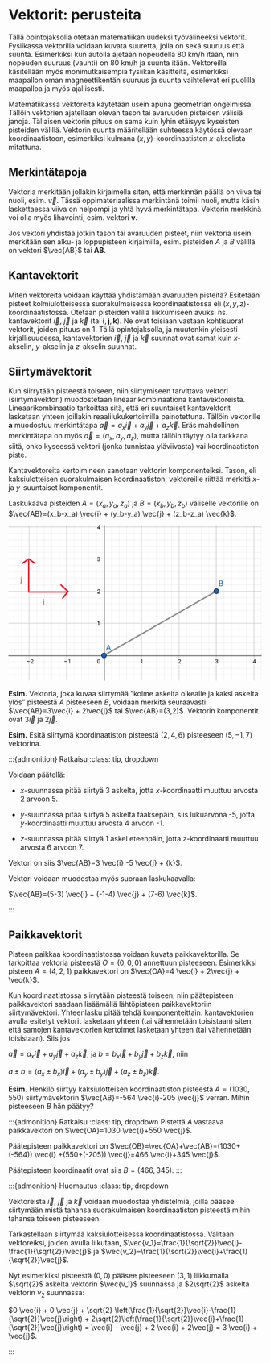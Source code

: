 # Vektorit: perusteita

Tällä opintojaksolla otetaan matematiikan uudeksi työvälineeksi vektorit. Fysiikassa vektorilla voidaan kuvata suuretta, jolla on sekä suuruus että suunta. Esimerkiksi kun autolla ajetaan nopeudella 80 km/h itään, niin nopeuden suuruus (vauhti) on 80 km/h ja suunta itään. Vektoreilla käsitellään myös monimutkaisempia fysiikan käsitteitä, esimerkiksi maapallon oman magneettikentän suuruus ja suunta vaihtelevat eri puolilla maapalloa ja myös ajallisesti.

Matematiikassa vektoreita käytetään usein apuna geometrian ongelmissa. Tällöin vektorien ajatellaan olevan tason tai avaruuden pisteiden välisiä janoja. Tällaisen vektorin pituus on sama kuin lyhin etäisyys kyseisten pisteiden välillä. Vektorin suunta määritellään suhteessa käytössä olevaan koordinaatistoon, esimerkiksi kulmana $(x,y)$-koordinaatiston $x$-akselista mitattuna.


## Merkintätapoja

Vektoria merkitään jollakin kirjaimella siten, että merkinnän päällä on viiva tai nuoli, esim. $\vec{v}$. Tässä oppimateriaalissa merkintänä toimii nuoli, mutta käsin laskettaessa viiva on helpompi ja yhtä hyvä merkintätapa. Vektorin merkkinä voi olla myös lihavointi, esim. vektori $\mathbf{v}$.

Jos vektori yhdistää jotkin tason tai avaruuden pisteet, niin vektoria usein merkitään sen alku- ja loppupisteen kirjaimilla, esim. pisteiden $A$ ja $B$ välillä on vektori $\vec{AB}$ tai $\mathbf{AB}$.

## Kantavektorit

Miten vektoreita voidaan käyttää yhdistämään avaruuden pisteitä? Esitetään pisteet kolmiulotteisessa suorakulmaisessa koordinaatistossa eli $(x,y,z)$-koordinaatistossa. Otetaan pisteiden välillä liikkumiseen avuksi ns. kantavektorit $\vec{i}$, $\vec{j}$ ja $\vec{k}$  (tai $\mathbf{i}, \mathbf{j}, \mathbf{k}$). Ne ovat toisiaan vastaan kohtisuorat vektorit, joiden pituus on 1. Tällä opintojaksolla, ja muutenkin yleisesti kirjallisuudessa, kantavektorien $\vec{i}$, $\vec{j}$ ja $\vec{k}$ suunnat ovat samat kuin $x$-akselin, $y$-akselin ja $z$-akselin suunnat.


## Siirtymävektorit

Kun siirrytään pisteestä toiseen, niin siirtymiseen tarvittava vektori (siirtymävektori) muodostetaan lineaarikombinaationa kantavektoreista. Lineaarikombinaatio tarkoittaa sitä, että eri suuntaiset kantavektorit lasketaan yhteen joillakin reaalilukukertoimilla painotettuna. Tällöin vektorille $\mathbf{a}$ muodostuu merkintätapa $\vec{a}=a_x \vec{i} + a_y \vec{j} + a_z \vec{k}$. Eräs mahdollinen merkintätapa on myös $\vec{a}=(a_x,a_y,a_z)$, mutta tällöin täytyy olla tarkkana siitä, onko kyseessä vektori (jonka tunnistaa yläviivasta) vai koordinaatiston piste.

Kantavektoreita kertoimineen sanotaan vektorin komponenteiksi. Tason, eli kaksiulotteisen suorakulmaisen koordinaatiston, vektoreille riittää merkitä $x$- ja $y$-suuntaiset komponentit.

Laskukaava pisteiden $A=(x_a,y_a,z_a)$ ja $B=(x_b,y_b,z_b)$ väliselle vektorille on $\vec{AB}=(x_b-x_a) \vec{i} + (y_b-y_a) \vec{j} + (z_b-z_a) \vec{k}$.

![Pisteiden välinen vektori](3i2j.png "Pisteiden välinen vektori")

**Esim.** Vektoria, joka kuvaa siirtymää ”kolme askelta oikealle ja kaksi askelta ylös” pisteestä $A$ pisteeseen $B$, voidaan merkitä seuraavasti: $\vec{AB}=3\vec{i} + 2\vec{j}$ tai $\vec{AB}=(3,2)$. Vektorin komponentit ovat $3\vec{i}$ ja $2\vec{j}$.

**Esim.** Esitä siirtymä koordinaatiston pisteestä $(2,4,6)$ pisteeseen $(5,-1,7)$ vektorina.

:::{admonition} Ratkaisu
:class: tip, dropdown

Voidaan päätellä:

- $x$-suunnassa pitää siirtyä 3 askelta, jotta $x$-koordinaatti muuttuu arvosta 2 arvoon 5.

- $y$-suunnassa pitää siirtyä 5 askelta taaksepäin, siis lukuarvona -5, jotta $y$-koordinaatti muuttuu arvosta 4 arvoon -1.

- $z$-suunnassa pitää siirtyä 1 askel eteenpäin, jotta $z$-koordinaatti muuttuu arvosta 6 arvoon 7.

Vektori on siis $\vec{AB}=3 \vec{i} -5 \vec{j} + {k}$.

Vektori voidaan muodostaa myös suoraan laskukaavalla: 

$\vec{AB}=(5-3) \vec{i} + (-1-4) \vec{j} + (7-6) \vec{k}$.


:::

## Paikkavektorit

Pisteen paikkaa koordinaatistossa voidaan kuvata paikkavektorilla. Se tarkoittaa vektoria pisteestä $O=(0,0,0)$ annettuun pisteeseen. Esimerkiksi pisteen $A=(4,2,1)$ paikkavektori on $\vec{OA}=4 \vec{i} + 2\vec{j} + \vec{k}$.

Kun koordinaatistossa siirrytään pisteestä toiseen, niin päätepisteen paikkavektori saadaan lisäämällä lähtöpisteen paikkavektoriin siirtymävektori. Yhteenlasku pitää tehdä komponenteittain: kantavektorien avulla esitetyt vektorit lasketaan yhteen (tai vähennetään toisistaan) siten, että samojen kantavektorien kertoimet lasketaan yhteen (tai vähennetään toisistaan). Siis jos

$\vec{a}=a_x \vec{i} + a_y \vec{j} +a_z \vec{k}$, ja $b=b_x \vec{i} +b_y \vec{j} +b_z \vec{k}$, niin

$a\pm b=(a_x\pm b_x) \vec{i}+(a_y\pm b_y)\vec{j}+(a_z\pm b_z)\vec{k}$.

**Esim.** Henkilö siirtyy kaksiulotteisen koordinaatiston pisteestä $A=(1030,550)$ siirtymävektorin $\vec{AB}=-564 \vec{i}-205 \vec{j}$ verran. Mihin pisteeseen $B$ hän päätyy?

:::{admonition} Ratkaisu
:class: tip, dropdown
Pistettä $A$ vastaava paikkavektori on $\vec{OA}=1030 \vec{i}+550 \vec{j}$.

Päätepisteen paikkavektori on $\vec{OB}=\vec{OA}+\vec{AB}=(1030+(-564)) \vec{i} +(550+(-205)) \vec{j}=466 \vec{i}+345 \vec{j}$.

Päätepisteen koordinaatit ovat siis $B=(466,345)$.
:::

:::{admonition} Huomautus
:class: tip, dropdown

Vektoreista $\vec{i}$, $\vec{j}$ ja $\vec{k}$ voidaan muodostaa yhdistelmiä, joilla pääsee siirtymään mistä tahansa suorakulmaisen koordinaatiston pisteestä mihin tahansa toiseen pisteeseen. 

Tarkastellaan siirtymää kaksiulotteisessa koordinaatistossa. Valitaan vektoreiksi, joiden avulla liikutaan, $\vec{v_1}=\frac{1}{\sqrt{2}}\vec{i}-\frac{1}{\sqrt{2}}\vec{j}$ ja $\vec{v_2}=\frac{1}{\sqrt{2}}\vec{i}+\frac{1}{\sqrt{2}}\vec{j}$. 

Nyt esimerkiksi pisteestä $(0,0)$ pääsee pisteeseen $(3,1)$ liikkumalla $\sqrt{2}$ askelta vektorin $\vec{v_1}$ suunnassa ja $2\sqrt{2}$ askelta vektorin $v_2$ suunnassa:

$0 \vec{i} + 0 \vec{j} + \sqrt{2} \left(\frac{1}{\sqrt{2}}\vec{i}-\frac{1}{\sqrt{2}}\vec{j}\right) + 2\sqrt{2}\left(\frac{1}{\sqrt{2}}\vec{i}+\frac{1}{\sqrt{2}}\vec{j}\right) = \vec{i} - \vec{j} + 2 \vec{i} + 2\vec{j} = 3 \vec{i} + \vec{j}$.

:::